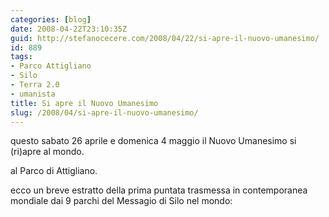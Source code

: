 ```yaml
---
categories: [blog]
date: 2008-04-22T23:10:35Z
guid: http://stefanocecere.com/2008/04/22/si-apre-il-nuovo-umanesimo/
id: 889
tags:
- Parco Attigliano
- Silo
- Terra 2.0
- umanista
title: Si apre il Nuovo Umanesimo
slug: /2008/04/si-apre-il-nuovo-umanesimo/
---
```


questo sabato 26 aprile e domenica 4 maggio il Nuovo Umanesimo si (ri)apre al mondo.
  
al Parco di Attigliano.

ecco un breve estratto della prima puntata trasmessa in contemporanea mondiale dai 9 parchi del Messagio di Silo nel mondo: